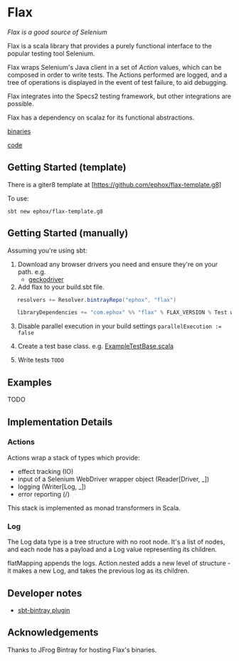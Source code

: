 Flax
====

_Flax is a good source of Selenium_

Flax is a scala library that provides a purely functional interface to the 
popular testing tool Selenium.

Flax wraps Selenium's Java client in a set of *Action* values, which can be 
composed in order to write tests. The Actions performed are logged, and 
a tree of operations is displayed in the event of test failure, to aid debugging.

Flax integrates into the Specs2 testing framework, but
other integrations are possible.

Flax has a dependency on scalaz for its functional abstractions.

[binaries](https://bintray.com/ephox/flax/flax)

[code](https://github.com/ephox/flax)


Getting Started (template)
--------------------------

There is a giter8 template at [https://github.com/ephox/flax-template.g8]

To use:

```
sbt new ephox/flax-template.g8
```


Getting Started (manually)
--------------------------

Assuming you're using sbt: 

1. Download any browser drivers you need and ensure they're on your path. e.g.
   - [geckodriver](https://github.com/mozilla/geckodriver/releases)
2. Add flax to your build.sbt file.

```scala
   resolvers += Resolver.bintrayRepo("ephox", "flax")

   libraryDependencies += "com.ephox" %% "flax" % FLAX_VERSION % Test withSources
```

3. Disable parallel execution in your build settings
   `parallelExecution := false`
4. Create a test base class. e.g. [ExampleTestBase.scala](src/it/scala/com/ephox/flax/it/ExampleTestBase.scala)

5. Write tests
   `TODO`

Examples
--------

TODO


Implementation Details
----------------------

### Actions

Actions wrap a stack of types which provide:

 - effect tracking (IO)
 - input of a Selenium WebDriver wrapper object (Reader\[Driver, _\])
 - logging (Writer\[Log, _\])
 - error reporting (\/)
 
This stack is implemented as monad transformers in Scala.

### Log

The Log data type is a tree structure with no root node. 
It's a list of nodes, and each node has a payload and a Log value representing its children.

flatMapping appends the logs. 
Action.nested adds a new level of structure - it makes a new Log, and takes 
the previous log as its children.  


Developer notes
---------------

 - [sbt-bintray plugin](https://github.com/sbt/sbt-bintray)

Acknowledgements
----------------

Thanks to JFrog Bintray for hosting Flax's binaries.

